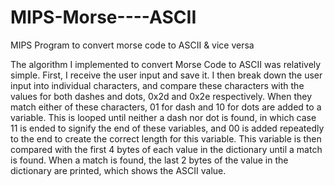 # MIPS-Morse----ASCII
MIPS Program to convert morse code to ASCII &amp; vice versa


The algorithm I implemented to convert Morse Code to ASCII was relatively simple.
First, I receive the user input and save it. I then break down the user input into individual
characters, and compare these characters with the values for both dashes and dots,
0x2d and 0x2e respectively. When they match either of these characters, 01 for dash
and 10 for dots are added to a variable. This is looped until neither a dash nor dot is
found, in which case 11 is ended to signify the end of these variables, and 00 is added
repeatedly to the end to create the correct length for this variable. This variable is then
compared with the first 4 bytes of each value in the dictionary until a match is found.
When a match is found, the last 2 bytes of the value in the dictionary are printed, which
shows the ASCII value.
